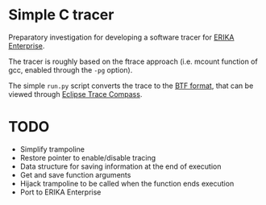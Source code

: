 Simple C tracer
===============

Preparatory investigation for developing a software tracer
for [ERIKA Enterprise](http://www.erika-enterprise.com).

The tracer is roughly based on the ftrace approach (i.e. mcount function of
gcc, enabled through the `-pg` option).

The simple `run.py` script converts the trace to the
[BTF format](https://www.eclipse.org/app4mc/docu/standards/TA_BTF_Specification_2.1.5.pdf),
that can be viewed through [Eclipse Trace Compass](https://www.eclipse.org/tracecompass/).

TODO
====
* Simplify trampoline
* Restore pointer to enable/disable tracing
* Data structure for saving information at the end of execution
* Get and save function arguments
* Hijack trampoline to be called when the function ends execution
* Port to ERIKA Enterprise
